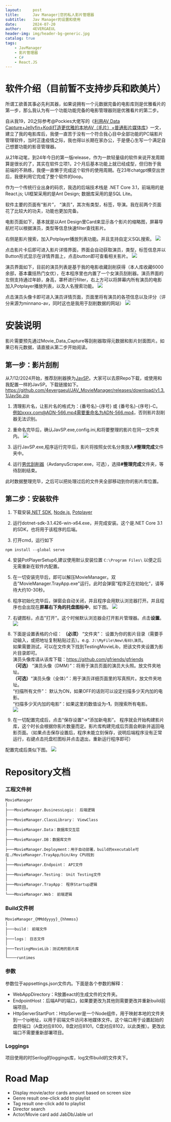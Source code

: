 ```yaml
---
layout:     post
title:      Jav Manager|您的私人影片管理器
subtitle:   Jav Manager的设置和使用
date:       2024-07-20
author:     4EVERGAEUL
header-img: img/header-bg-generic.jpg
catalog: true
tags:
    - JavManager
    - 影片管理器
    - C#
    - React.JS
---
```

# 软件介绍（目前暂不支持步兵和欧美片）
所谓工欲善其事必先利其器，如果说拥有一个元数据完备的电影库则是优雅看片的第一步，那么我认为有一个功能功能完备的电影管理器则是优雅看片的第二步。

自从我19，20之际参考@Pockies大佬写的《[利用AV Data Capture+Jellyfin+Kodi打造更优雅的本地AV（毛片）+普通影片媒体库](https://pockies.github.io/2020/01/09/av-data-capture-jellyfin-kodi/)》一文，建立了我的电影库后，我便一直苦于没有一个符合我心目中全部功能的PC端影片管理软件，当时正逢疫情之际，我也得以长期在家办公，于是便心生写一个满足自己想要功能的影音管理器。

从21年动笔，到24年今日的第一版release，作为一款轻量级的软件来说开发周期算是很长的了，其实在软件立项1，2个月后基本功能上就已经成型，但归咎于我前端的不熟练，我便一直懒于完成这个软件的使用周期。在23年chatgpt横空出世后，我便利用它完成了整个软件的loop。

作为一个传统行业出身的码农，我选的后端技术栈是 .NET Core 3.1，前端用的是React.js; UI框架采用的是Ant Design; 数据库采用的是SQL Lite。

软件主要的页面有“影片”， “演员”，其次有类型，标签，导演。我在前两个页面花了比较大的功夫，功能也更加完备。

电影页面如下，基本就是以Ant Design里Card来显示各个影片的缩略图，屏幕导航栏可以根据演员，类型等信息快速filter查找影片。

右侧是影片搜索，加入Potplayer播放列表功能。并且支持自定义SQL搜索。
![](/img/movie-manager/1.jpg)

点击影片卡后即可进入影片详情界面，界面会自动获取演员，类型，标签信息并以Button形式显示在详情界面上，点击button即可查看相关影片。
![](/img/movie-manager/2.png)

演员界面如下，目前的演员列表是基于我的电影收藏刮削获得（本人库收藏6000余部，基本囊括热门女优），在本程序里也内置了一个女演员刮削器。演员界面的左侧支持通过年龄，身高，罩杯进行filter，右上方可以将屏幕内所有演员的电影加入Potplayer播放列表，以及人名搜索功能。
![](/img/movie-manager/3.png)

点击演员头像卡即可进入演员详情页面，页面里将有演员的各项信息以及评分（评分来源为minnano-av，同时这也是我用于刮削数据的网站）
![](/img/movie-manager/4.png)

# 安装说明
影片需要预先通过Movie_Data_Capture等刮削器取得元数据和影片封面图片。如果已有元数据，请直接从第二步开始阅读。
## 第一步：影片刮削
从7/12/2024开始，推荐刮削器换为[JavSP](https://github.com/Yuukiy/JavSP)。大家可以去原Repo下载，或使用和我配置一样的JavSP。下载链接如下。
https://github.com/4evergaeul/JAV_MovieManager/releases/download/v1.3.1/JavSp.zip

1.  清理影片名，让影片名的格式为：{番号名}-{序号} 或 {番号名}-{序号}-C。
例如xxxx.com@ADN-566.mp4需要重命名为ADN-566.mp4，否则影片刮削器无法识别。

2. 重命名完毕后，确认JavSP.exe,config.ini,和将要整理的影片在同一文件夹内。
![](/img/movie-manager/Picture5.png)

3. 运行JavSP.exe,程序运行完毕后，影片将按照女优名分类放入<b>#整理完成</b>文件夹中。

4. 运行[男优刮削器](https://github.com/4evergaeul/AVDanyuScrapper)（AvdanyuScraper.exe，可选），选择<b>#整理完成</b>文件夹，等待刮削结束。

此时数据整理完毕，之后可以把处理过后的文件夹全部移动到你的影片库位置。

## 第二步：安装软件
1. 下载安装[.NET SDK](https://download.visualstudio.microsoft.com/download/pr/b70ad520-0e60-43f5-aee2-d3965094a40d/667c122b3736dcbfa1beff08092dbfc3/dotnet-sdk-3.1.426-win-x64.exe), [Node.js](https://nodejs.org/dist/v20.15.0/node-v20.15.0-x64.msi), [Potplayer](https://t1.daumcdn.net/potplayer/PotPlayer/Version/Latest/PotPlayerSetup64.exe)

2. 运行dotnet-sdk-3.1.426-win-x64.exe，并完成安装。这个是.NET Core 3.1的SDK，也将用于该程序的后端。

3. 打开cmd，运行如下
```
npm install --global serve
```

4. 安装PotPlayerSetup6,建议使用默认安装位置 ```C:\Program Files\``` 以便之后无需重新在软件内配置。

5.  在一切安装完毕后，即可以解压MovieManager。双击"MovieManager.TrayApp.exe"运行。此时会弹窗“程序正在初始化”，请等待大约10-30秒。

6. 程序初始化完毕后，弹窗会自动关闭，并且程序会用默认浏览器打开。并且程序也会出现在<b>屏幕右下角的托盘图标中</b>，如下图。
![](/img/movie-manager/Picture9.png)

7. 右键图标，点击"打开"。这个时候默认浏览器会打开影片管理器。点击<b>设置</b>。
![](/img/movie-manager/Picture10.png)

8.  下面是设置表格的介绍：
<b>（必须）</b> “文件夹”： 设置为你的影片目录（需要手动输入，或把地址复制粘贴过去）。e.g.``` J:\MyFile\New\有码\演员```。<br>
如果需要测试，可以在文件夹下找到TestingMovieLib，把该文件夹设置为影片目录即可。<br>
演员头像库请从该库下载：https://github.com/gfriends/gfriends<br>
<b>（可选）</b> “演员头像（DMM）”：将用于演员页面的演员大头照。放文件夹地址。<br>
<b>（可选）</b>“演员头像（全体）”：用于演员详细页面里的写真照片。放文件夹地址。<br>
“扫描所有文件”： 默认为ON，如果OFF的话则可以设定扫描多少天内加的电影。<br>
“扫描多少天内加的电影”：如果这里的数值设为<b>-1</b>，则搜索所有电影。<br>
![](/img/movie-manager/Picture11.png)

9. 在一切配置完成后，点击“保存设置”->“添加新电影”。 程序就会开始构建影片库，这个时长会根据你影片数量而定。影片库构建完成后页面会刷新并返回电影页面。（如果点击保存设置后，程序未能立刻保存，说明后端程序没有正常运行，右键点击托盘栏图标并点击退出，重新运行程序即可）


配置完成后类似下图。
![](/img/movie-manager/Picture12.png)


# Repository文档
### 工程文件树
```
MovieManager
│
├───MovieManager.BusinessLogic： 后端逻辑
│
├───MovieManager.ClassLibrary： ViewClass
│
├───MovieManager.Data：数据库交互层
│
├───MovieManager.DB：数据库文件
│
├───MovieManager.Deployment：用于自动部署，build的executable可在./MovieManager.TrayApp/bin/Any CPU找到
│
├───MovieManager.Endpoint： API文件
│
├───MovieManager.Testing： Unit Testing文件
│
├───MovieManager.TrayApp： 程序Startup逻辑
│
└───MovieManager.Web： 前端逻辑
```
### Build文件树
```
MovieManager_{MMddyyyy}_{hhmmss}
│
├───build： 前端文件
│
├───logs： 日志文件
│
├───TestingMovieLib：测试用的影片库
│
└────runtimes

```

### 参数
参数位于appsettings.json文件内。下面是各个参数的解释：
- WebAppDirectory：R放置eact的生成文件的文件夹。
- EndpointHost：后端API的端口，如果要更改为其他则需要更改并重新build前端项目。
- HttpServerStartPort：HttpServer是一个Node组件，用于映射本地的文件夹到一个ip地址，以用于前端文件访问本地媒体文件。这个端口用于设置起始的盘符端口（A盘对应8100，B盘对应8101，C盘对应8102，以此类推）。更改此端口不需要重新部署项目。

### Loggings
项目使用的时Serilog的loggings库，log文件build的文件夹下。

# Road Map
* Display movie/actor cards amount based on screen size
* Genre result one-click add to playlist
* Tag result one-click add to playlist
* Director search
* Actor/Movie card add JabDb/Jable url